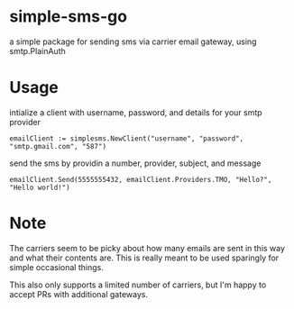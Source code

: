 # simple-sms-go

a simple package for sending sms via carrier email gateway, using smtp.PlainAuth

# Usage

intialize a client with username, password, and details for your smtp provider

```
emailClient := simplesms.NewClient("username", "password", "smtp.gmail.com", "587")
```

send the sms by providin a number, provider, subject, and message

```
emailClient.Send(5555555432, emailClient.Providers.TMO, "Hello?", "Hello world!")
```

# Note

The carriers seem to be picky about how many emails are sent in this way and what their contents are. This is really meant to be used sparingly for simple occasional things.

This also only supports a limited number of carriers, but I'm happy to accept PRs with additional gateways.
